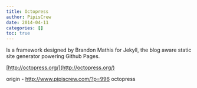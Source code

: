 ```yaml
---
title: Octopress
author: PipisCrew
date: 2014-04-11
categories: []
toc: true
---
```


Is a framework designed by Brandon Mathis for Jekyll, the blog aware static site generator powering Github Pages.

[http://octopress.org/](http://octopress.org/)

origin - http://www.pipiscrew.com/?p=996 octopress